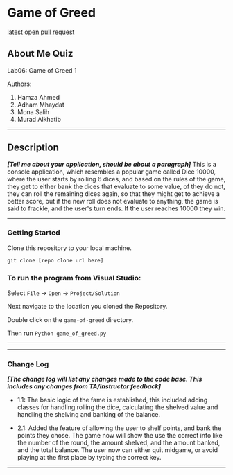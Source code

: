 # Game of Greed

[latest open pull request](https://github.com/adhammhaydat/game-of-greed/pull/1)

## About Me Quiz

Lab06: Game of Greed 1

Authors:

1. Hamza Ahmed
2. Adham Mhaydat
3. Mona Salih
4. Murad Alkhatib

---

## Description

**_[Tell me about your application, should be about a paragraph]_**
This is a console application, which resembles a popular game called Dice 10000, where the user starts by rolling 6 dices, and based on the rules of the game, they get to either bank the dices that evaluate to some value, of they do not, they can roll the remaining dices again, so that they might get to achieve a better score, but if the new roll does not evaluate to anything, the game is said to frackle, and the user's turn ends. If the user reaches 10000 they win.

---

### Getting Started

Clone this repository to your local machine.

```shell
git clone [repo clone url here]
```

### To run the program from Visual Studio:

Select `File` -> `Open` -> `Project/Solution`

Next navigate to the location you cloned the Repository.

Double click on the `game-of-greed` directory.

Then run `Python game_of_greed.py`

---

<!-- ### Visuals
***[Add screenshots of your application in action]***

#### Application Start
![Image 1](https://via.placeholder.com/750x500)
#### Using the Application
![Image 1](https://via.placeholder.com/750x500)
#### Application End
![Image 1](https://via.placeholder.com/750x500) -->

---

### Change Log

**_[The change log will list any changes made to the code base. This includes any changes from TA/Instructor feedback]_**

* 1.1: The basic logic of the fame is established, this included adding classes for handling rolling the dice, calculating the shelved value and handling the shelving and banking of the balance.

* 2.1: Added the feature of allowing the user to shelf points, and bank the points they chose. The game now will show the use the correct info like the number of the round, the amount shelved, and the amount banked, and the total balance. The user now can either quit midgame, or avoid playing at the first place by typing the correct key.

---

